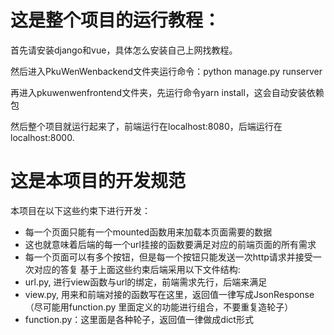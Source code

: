 # 这是整个项目的运行教程：

首先请安装django和vue，具体怎么安装自己上网找教程。

然后进入PkuWenWenbackend文件夹运行命令：python manage.py runserver

再进入pkuwenwenfrontend文件夹，先运行命令yarn install，这会自动安装依赖包

然后整个项目就运行起来了，前端运行在localhost:8080，后端运行在localhost:8000.


# 这是本项目的开发规范
本项目在以下这些约束下进行开发：
* 每一个页面只能有一个mounted函数用来加载本页面需要的数据
* 这也就意味着后端的每一个url挂接的函数要满足对应的前端页面的所有需求
* 每一个页面可以有多个按钮，但是每一个按钮只能发送一次http请求并接受一次对应的答复
基于上面这些约束后端采用以下文件结构:
* url.py, 进行view函数与url的绑定，前端需求先行，后端来满足
* view.py, 用来和前端对接的函数写在这里，返回值一律写成JsonResponse（尽可能用function.py 里面定义的功能进行组合，不要重复造轮子）
* function.py：这里面是各种轮子，返回值一律做成dict形式

